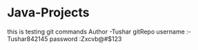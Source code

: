 # Java-Projects
this is testing git commands 
Author -Tushar 
gitRepo username :-Tushar842145
password :Zxcvb@#$123

